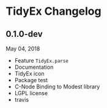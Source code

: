 # TidyEx Changelog

## 0.1.0-dev

May 04, 2018

- Feature `TidyEx.parse`
- Documentation
- TidyEx icon
- Package test
- C-Node Binding to Modest library
- LGPL license
- travis